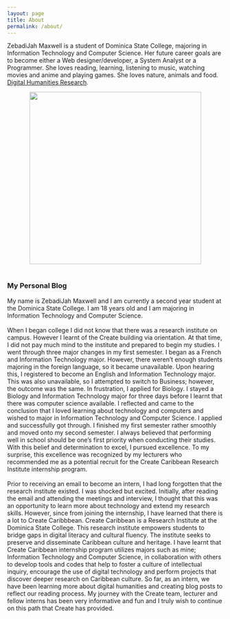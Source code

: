 ```yaml
---
layout: page
title: About
permalink: /about/
---
```


ZebadiJah Maxwell is a student of Dominica State College, majoring in Information Technology and Computer Science. 
Her future career goals are to become either a Web designer/developer, a System Analyst or a Programmer. 
She loves reading, learning, listening to music, watching movies and anime and playing games. 
She loves nature, animals and food. [Digital Humanities Research](https://createcaribbean.org/create/zebadijah-maxwell/).

<center>
<img src="https://i0.wp.com/createcaribbean.org/create/wp-content/uploads/2021/11/IMG_7496-scaled.jpeg" width="400px">
</center>

<br/>

<h3> My Personal Blog  </h3>

My name is ZebadiJah Maxwell and I am currently a second year student at the Dominica State College. I
am 18 years old and I am majoring in Information Technology and Computer Science.
<br/>
<br/> When I began college I did not know that there was a research institute on campus. However I learnt of
the Create building via orientation. At that time, I did not pay much mind to the institute and prepared
to begin my studies. I went through three major changes in my first semester. I began as a French and
Information Technology major. However, there weren’t enough students majoring in the foreign
language, so it became unavailable. Upon hearing this, I registered to become an English and
Information Technology major. This was also unavailable, so I attempted to switch to Business; however,
the outcome was the same. In frustration, I applied for Biology. I stayed a Biology and Information
Technology major for three days before I learnt that there was computer science available. I reflected
and came to the conclusion that I loved learning about technology and computers and wished to major
in Information Technology and Computer Science. I applied and successfully got through. I finished my
first semester rather smoothly and moved onto my second semester. I always believed that performing
well in school should be one’s first priority when conducting their studies. With this belief and
determination to excel, I pursued excellence. To my surprise, this excellence was recognized by my
lecturers who recommended me as a potential recruit for the Create Caribbean Research Institute
internship program.
<br/>
<br/>Prior to receiving an email to become an intern, I had long forgotten that the research institute existed. I
was shocked but excited. Initially, after reading the email and attending the meetings and interview, I
thought that this was an opportunity to learn more about technology and extend my research skills.
However, since from joining the internship, I have learned that there is a lot to Create Caribbbean.
Create Caribbean is a Research Institute at the Dominica State College. This research institute empowers
students to bridge gaps in digital literacy and cultural fluency. The institute seeks to preserve and
disseminate Caribbean culture and heritage. I have learnt that Create Caribbean internship program
utilizes majors such as mine; Information Technology and Computer Science, in collaboration with
others to develop tools and codes that help to foster a culture of intellectual inquiry, encourage the use
of digital technology and perform projects that discover deeper research on Caribbean culture. So far, as
an intern, we have been learning more about digital humanities and creating blog posts to reflect our
reading process. My journey with the Create team, lecturer and fellow interns has been very informative
and fun and I truly wish to continue on this path that Create has provided.